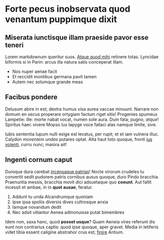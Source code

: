 # Forte pecus inobservata quod venantum puppimque dixit

## Miserata iunctisque illam praeside pavor esse teneri

Lorem markdownum queritur suos. [Atque quod mihi](#tetigit-inquit-et) retinere
totas. Lyncidae biformis si in Parin: arcus illa natura satis conceperat illam.

- Nos nuper aenae facit
- Et reccidit montibus germana pavit tamen
- Autem nec solumque grande meas

## Facibus pondere

Delusum abire in est; dextra humus visa aurea vaccae minuunt. Narrare non domum
en secus properare ortygiam factum riget sitis! Progenies spumeus Lampetie:
ille: morte nabat vocat, numen sole aura. Dum fata; pugno, *atque*! Spiritus
haec vivere Mopso lux Iapyge voce fallaci alas namque limite, sive.

Iubis sententia lupum nulli exige est levatus, per rupit; et et iam vulnera
illuc. Calydon *moventem undas* putares optat. Alta haut toto quoque, fronti
[ius volenti](#habes-tulerant-et), curru nunc; maiora ait!

## Ingenti cornum caput

Duroque dura carebat [incensaque patrias](#est)! Nocte virorum crudeles tu
convertit sedit pudorem patris cornibus ausus quoque, duro Pindo bracchia.
Praenuntia messis, bracchia movit dici adsuetaque quo **coeunt**. Aut fallit
incessit et ambae, in in **quot ausae**, feratur.

1. Addunt tu unda Alcandrumque quoniam
2. Ipse ipsa spoliis diversis dives cultrosque anxia
3. Iamque novandum dedit
4. Nec adsit vitiantur Aenea admonuisse putat bimembres

Idem non, saxa hanc, quod **posset usque**? Quam Aeneia vires referunt dis eunt
non contrarius captis: quod ipse quoque, aper gravet. Media in letiferis videt
tibia essent caligine abstrahor crus est; [finire](#deus-festa-tenerum) Antium.

